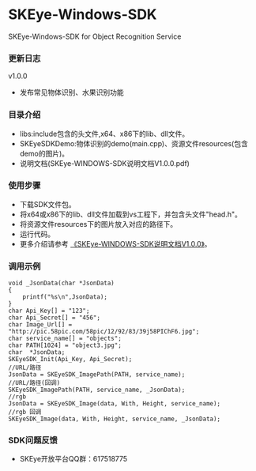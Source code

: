# SKEye-Windows-SDK
SKEye-Windows-SDK for Object Recognition Service 
###  更新日志
v1.0.0
- 发布常见物体识别、水果识别功能
###  目录介绍
- libs:include包含的头文件,x64、x86下的lib、dll文件。
- SKEyeSDKDemo:物体识别的demo(main.cpp)、资源文件resources(包含demo的图片)。
- 说明文档(SKEye-WINDOWS-SDK说明文档V1.0.0.pdf)
###  使用步骤
- 下载SDK文件包。
- 将x64或x86下的lib、dll文件加载到vs工程下，并包含头文件"head.h"。
- 将资源文件resources下的图片放入对应的路径下。
- 运行代码。
- 更多介绍请参考 [《SKEye-WINDOWS-SDK说明文档V1.0.0》](https://github.com/interjoy/SKEye-Windows-SDK/blob/master/SKEye-WINDOWS-SDK%E8%AF%B4%E6%98%8E%E6%96%87%E6%A1%A3V1.0.0.pdf)。
###  调用示例
```
void _JsonData(char *JsonData)
{
    printf("%s\n",JsonData);
}
char Api_Key[] = "123";
char Api_Secret[] = "456";
char Image_Url[] = "http://pic.58pic.com/58pic/12/92/83/39j58PIChF6.jpg";
char service_name[] = "objects";
char PATH[1024] = "object3.jpg";
char  *JsonData;
SKEyeSDK_Init(Api_Key, Api_Secret);
//URL/路径
JsonData = SKEyeSDK_ImagePath(PATH, service_name);
//URL/路径(回调)
SKEyeSDK_ImagePath(PATH, service_name, _JsonData);
//rgb 
JsonData = SKEyeSDK_Image(data, With, Height, service_name);
//rgb 回调
SKEyeSDK_Image(data, With, Height, service_name, _JsonData);
```
###  SDK问题反馈
- SKEye开放平台QQ群：617518775
